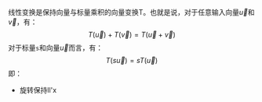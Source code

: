 线性变换是保持向量与标量乘积的向量变换T。也就是说，对于任意输入向量$\vec{u}$和$\vec{v}$，有：
$$
T(\vec{u}) + T(\vec{v}) = T(\vec{u} + \vec{v})
$$
对于标量`s`和向量$\vec{u}$而言，有：
$$
T(s\vec{u}) = sT(\vec{u})
$$
即：
- 旋转保持ll'x